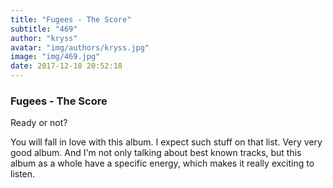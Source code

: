 ```yaml
---
title: "Fugees - The Score"
subtitle: "469"
author: "kryss"
avatar: "img/authors/kryss.jpg"
image: "img/469.jpg"
date: 2017-12-18 20:52:18
---
```


### Fugees - The Score
Ready or not?

You will fall in love with this album. I expect such stuff on that list. Very very good album. And I'm not only talking about best known tracks, but this album as a whole have a specific energy, which makes it really exciting to listen. 
